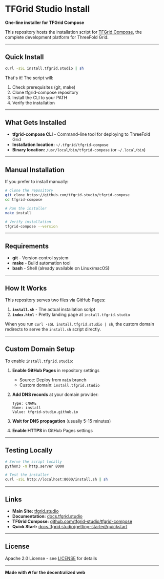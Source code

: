 # TFGrid Studio Install

**One-line installer for TFGrid Compose**

This repository hosts the installation script for [TFGrid Compose](https://github.com/tfgrid-studio/tfgrid-compose), the complete development platform for ThreeFold Grid.

---

## Quick Install

```bash
curl -sSL install.tfgrid.studio | sh
```

That's it! The script will:
1. Check prerequisites (git, make)
2. Clone tfgrid-compose repository
3. Install the CLI to your PATH
4. Verify the installation

---

## What Gets Installed

- **tfgrid-compose CLI** - Command-line tool for deploying to ThreeFold Grid
- **Installation location:** `~/.tfgrid/tfgrid-compose`
- **Binary location:** `/usr/local/bin/tfgrid-compose` (or `~/.local/bin`)

---

## Manual Installation

If you prefer to install manually:

```bash
# Clone the repository
git clone https://github.com/tfgrid-studio/tfgrid-compose
cd tfgrid-compose

# Run the installer
make install

# Verify installation
tfgrid-compose --version
```

---

## Requirements

- **git** - Version control system
- **make** - Build automation tool
- **bash** - Shell (already available on Linux/macOS)

---

## How It Works

This repository serves two files via GitHub Pages:

1. **`install.sh`** - The actual installation script
2. **`index.html`** - Pretty landing page at `install.tfgrid.studio`

When you run `curl -sSL install.tfgrid.studio | sh`, the custom domain redirects to serve the `install.sh` script directly.

---

## Custom Domain Setup

To enable `install.tfgrid.studio`:

1. **Enable GitHub Pages** in repository settings
   - Source: Deploy from `main` branch
   - Custom domain: `install.tfgrid.studio`

2. **Add DNS records** at your domain provider:
   ```
   Type: CNAME
   Name: install
   Value: tfgrid-studio.github.io
   ```

3. **Wait for DNS propagation** (usually 5-15 minutes)

4. **Enable HTTPS** in GitHub Pages settings

---

## Testing Locally

```bash
# Serve the script locally
python3 -m http.server 8000

# Test the installer
curl -sSL http://localhost:8000/install.sh | sh
```

---

## Links

- **Main Site:** [tfgrid.studio](https://tfgrid.studio)
- **Documentation:** [docs.tfgrid.studio](https://docs.tfgrid.studio)
- **TFGrid Compose:** [github.com/tfgrid-studio/tfgrid-compose](https://github.com/tfgrid-studio/tfgrid-compose)
- **Quick Start:** [docs.tfgrid.studio/getting-started/quickstart](https://docs.tfgrid.studio/getting-started/quickstart)

---

## License

Apache 2.0 License - see [LICENSE](../LICENSE) for details

---

**Made with 🔥 for the decentralized web**

